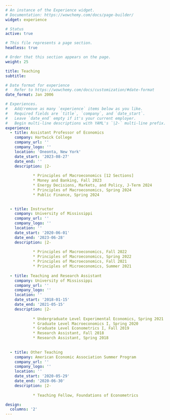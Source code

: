 ```yaml
---
# An instance of the Experience widget.
# Documentation: https://wowchemy.com/docs/page-builder/
widget: experience

# Status
active: true

# This file represents a page section.
headless: true

# Order that this section appears on the page.
weight: 25

title: Teaching
subtitle:

# Date format for experience
#   Refer to https://wowchemy.com/docs/customization/#date-format
date_format: Jan 2006

# Experiences.
#   Add/remove as many `experience` items below as you like.
#   Required fields are `title`, `company`, and `date_start`.
#   Leave `date_end` empty if it's your current employer.
#   Begin multi-line descriptions with YAML's `|2-` multi-line prefix.
experience:
  - title: Assistant Professor of Economics
    company: Hartwick College
    company_url: ''
    company_logo: ''
    location: 'Oneonta, New York'
    date_start: '2023-08-27'
    date_end: ''
    description: |2-
        
            * Principles of Macroeconomics [12 Sections]
            * Money and Banking, Fall 2023
            * Energy Decisions, Markets, and Policy, J-Term 2024
            * Principles of Macroeconomics, Spring 2024
            * Public Finance, Spring 2024

    
  - title: Instructor
    company: University of Mississippi
    company_url: ''
    company_logo: ''
    location: ''
    date_start: '2020-06-01'
    date_end: '2023-06-28'
    description: |2-
        
            * Principles of Macroeconomics, Fall 2022
            * Principles of Macroeconomics, Spring 2022
            * Principles of Macroeconomics, Fall 2021
            * Principles of Microeconomics, Summer 2021
       
  - title: Teaching and Research Assistant
    company: University of Mississippi
    company_url: ''
    company_logo: ''
    location: ''
    date_start: '2018-01-15'
    date_end: '2021-05-15'
    description: |2-
    
            * Undergraduate Level Experimental Economics, Spring 2021
            * Graduate Level Macroeconomics I, Spring 2020
            * Graduate Level Econometrics I, Fall 2019
            * Research Assistant, Fall 2018
            * Research Assistant, Spring 2018
  
  
  - title: Other Teaching
    company: American Economic Association Summer Program 
    company_url: ''
    company_logo: ''
    location: ''
    date_start: '2020-05-29'
    date_end: '2020-06-30'
    description: |2-
    
            * Teaching Fellow, Foundations of Econometrics 

design:
  columns: '2'
---
```


